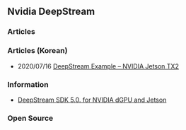 ## Nvidia DeepStream


### Articles


### Articles (Korean)
- 2020/07/16 [DeepStream Example – NVIDIA Jetson TX2](https://voidint.com/2020/07/16/nvidia-jetson-tx2-deepstream-example/)


### Information
- [DeepStream SDK 5.0. for NVIDIA dGPU and Jetson](https://docs.nvidia.com/metropolis/deepstream/DeepStream_5.0_Release_Notes.pdf)


### Open Source

